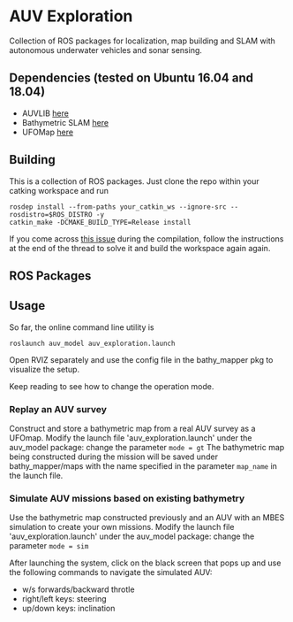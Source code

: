 # AUV Exploration

Collection of ROS packages for localization, map building and SLAM with autonomous underwater vehicles and sonar sensing.

## Dependencies (tested on Ubuntu 16.04 and 18.04)
* AUVLIB [here](https://github.com/ignaciotb/auvlib) 
* Bathymetric SLAM [here](https://github.com/ignaciotb/bathymetric_slam)
* UFOMap [here](https://github.com/ignaciotb/UFOMap.git)

## Building

This is a collection of ROS packages. Just clone the repo within your catking workspace and run
```
rosdep install --from-paths your_catkin_ws --ignore-src --rosdistro=$ROS_DISTRO -y
catkin_make -DCMAKE_BUILD_TYPE=Release install
```
If you come across [this issue](https://github.com/ethz-asl/lidar_align/issues/16) during the compilation, follow the instructions at the end of the thread to solve it and build the workspace again again.

## ROS Packages

## Usage
So far, the online command line utility is
```
roslaunch auv_model auv_exploration.launch
```
Open RVIZ separately and use the config file in the bathy_mapper pkg to visualize the setup.

Keep reading to see how to change the operation mode.

### Replay an AUV survey 
Construct and store a bathymetric map from a real AUV survey as a UFOmap. 
Modify the launch file 'auv_exploration.launch' under the auv_model package: change the parameter `mode = gt`
The bathymetric map being constructed during the mission will be saved under bathy_mapper/maps with the name specified in the parameter `map_name` in the launch file.

### Simulate AUV missions based on existing bathymetry 
Use the bathymetric map constructed previously and an AUV with an MBES simulation to create your own missions. 
Modify the launch file 'auv_exploration.launch' under the auv_model package: change the parameter `mode = sim`

After launching the system, click on the black screen that pops up and use the following commands to navigate the simulated AUV:
- w/s forwards/backward throtle
- right/left keys: steering
- up/down keys: inclination




